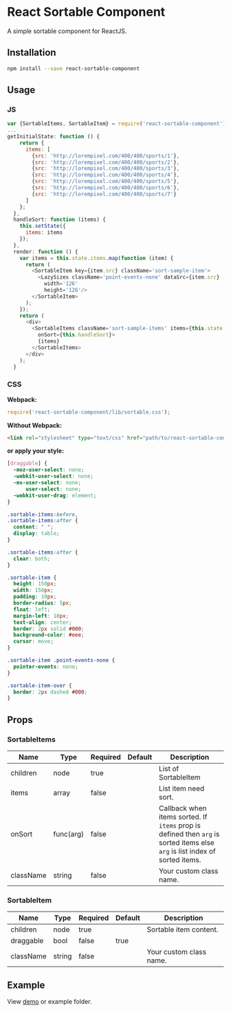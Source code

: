 # React Sortable Component

A simple sortable component for ReactJS.

## Installation

```bash
npm install --save react-sortable-component
```

## Usage

### JS

```js
var {SortableItems, SortableItem} = require('react-sortable-component');
...
getInitialState: function () {
    return {
      items: [
        {src: 'http://lorempixel.com/400/400/sports/1'},
        {src: 'http://lorempixel.com/400/400/sports/2'},
        {src: 'http://lorempixel.com/400/400/sports/3'},
        {src: 'http://lorempixel.com/400/400/sports/4'},
        {src: 'http://lorempixel.com/400/400/sports/5'},
        {src: 'http://lorempixel.com/400/400/sports/6'},
        {src: 'http://lorempixel.com/400/400/sports/7'}
      ]
    };
  },
  handleSort: function (items) {
    this.setState({
      items: items
    });
  },
  render: function () {
    var items = this.state.items.map(function (item) {
      return (
        <SortableItem key={item.src} className='sort-sample-item'>
          <LazySizes className='point-events-none' dataSrc={item.src}
            width='126'
            height='126'/>
        </SortableItem>
      );
    });
    return (
      <div>
        <SortableItems className='sort-sample-items' items={this.state.items}
          onSort={this.handleSort}>
          {items}
        </SortableItems>
      </div>
    );
  }

```

### CSS

**Webpack:**

```js
require('react-sortable-component/lib/sortable.css');
```

**Without Webpack:**

```html
<link rel="stylesheet" type="text/css" href="path/to/react-sortable-component/lib/sortable.css">
```

**or apply your style:**

```css
[draggable] {
  -moz-user-select: none;
  -webkit-user-select: none;
  -ms-user-select: none;
      user-select: none;
  -webkit-user-drag: element;
}

.sortable-items:before,
.sortable-items:after {
  content: " ";
  display: table;
}

.sortable-items:after {
  clear: both;
}

.sortable-item {
  height: 150px;
  width: 150px;
  padding: 10px;
  border-radius: 5px;
  float: left;
  margin-left: 10px;
  text-align: center;
  border: 2px solid #000;
  background-color: #eee;
  cursor: move;
}

.sortable-item .point-events-none {
  pointer-events: none;
}

.sortable-item-over {
  border: 2px dashed #000;
}
```

## Props

### SortableItems

| Name | Type | Required | Default | Description |
|------|------|----------|---------|-------------|
| children | node | true | | List of SortableItem |
| items | array | false | | List item need sort. |
| onSort | func(arg) | false | | Callback when items sorted. If `items` prop is defined then `arg` is sorted items else `arg` is list index of sorted items. |
| className | string | false | | Your custom class name. |

### SortableItem

| Name | Type | Required | Default | Description |
|------|------|----------|---------|-------------|
| children | node | true | | Sortable item content. |
| draggable | bool | false | true | |
| className | string | false | | Your custom class name. |

## Example

View [demo](http://vn38minhtran.github.io/react-sortable-component) or example folder.